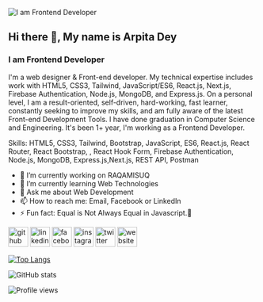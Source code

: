 ![I am Frontend Developer](https://arpita-portfolio-3a94a.web.app/static/media/mProfile.94b662a4.jpg)
## Hi there 👋, My name is Arpita Dey
### I am Frontend Developer

I'm a web designer & Front-end developer. My technical expertise includes work with HTML5, CSS3, Tailwind, JavaScript/ES6, React.js, Next.js, Firebase Authentication, Node.js, MongoDB, and Express.js. On a personal level, I am a result-oriented, self-driven, hard-working, fast learner, constantly seeking to improve my skills, and am fully aware of the latest Front-end Development Tools. I have done graduation in Computer Science and Engineering. It's been 1+ year, I'm working as a Frontend Developer.

Skills: HTML5, CSS3, Tailwind, Bootstrap, JavaScript, ES6, React.js, React Router, React Bootstrap, , React Hook Form, Firebase Authentication, Node.js, MongoDB, Express.js,Next.js, REST API, Postman

- 🔭 I’m currently working on RAQAMISUQ 
- 🌱 I’m currently learning  Web Technologies 
- 💬 Ask me about Web Development 
- 📫 How to reach me: Email, Facebook or LinkedIn 
- ⚡ Fun fact: Equal is Not Always Equal in Javascript.🤣 


[<img src='https://cdn.jsdelivr.net/npm/simple-icons@3.0.1/icons/github.svg' alt='github' height='40'>](https://github.com/https://github.com/arpitadey17)  [<img src='https://cdn.jsdelivr.net/npm/simple-icons@3.0.1/icons/linkedin.svg' alt='linkedin' height='40'>](https://www.linkedin.com/in/https://www.linkedin.com/in/arpita-dey-developerbymistake-06b5a5203//)  [<img src='https://cdn.jsdelivr.net/npm/simple-icons@3.0.1/icons/facebook.svg' alt='facebook' height='40'>](https://www.facebook.com/https://www.facebook.com/arpita.dey.50)  [<img src='https://cdn.jsdelivr.net/npm/simple-icons@3.0.1/icons/instagram.svg' alt='instagram' height='40'>](https://www.instagram.com/https://www.instagram.com/deyarpita88//)  [<img src='https://cdn.jsdelivr.net/npm/simple-icons@3.0.1/icons/twitter.svg' alt='twitter' height='40'>](https://twitter.com/https://twitter.com/ArpitaB87569659)  [<img src='https://cdn.jsdelivr.net/npm/simple-icons@3.0.1/icons/icloud.svg' alt='website' height='40'>](https://arpita-portfolio-3a94a.web.app/)  

[![Top Langs](https://github-readme-stats.vercel.app/api/top-langs/?username=https://github.com/arpitadey17)](https://github.com/anuraghazra/github-readme-stats)

![GitHub stats](https://github-readme-stats.vercel.app/api?username=https://github.com/arpitadey17&show_icons=true)  

![Profile views](https://gpvc.arturio.dev/https://github.com/arpitadey17)  
